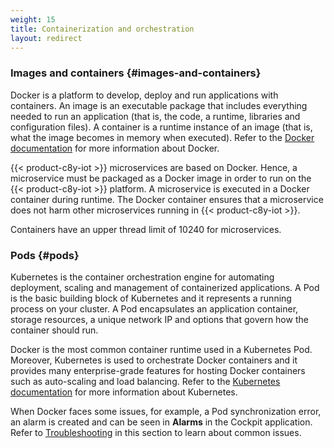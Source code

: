 ```yaml
---
weight: 15
title: Containerization and orchestration
layout: redirect
---
```



### Images and containers {#images-and-containers}

Docker is a platform to develop, deploy and run applications with containers. An image is an executable package that includes everything needed to run an application (that is, the code, a runtime, libraries and configuration files). A container is a runtime instance of an image (that is, what the image becomes in memory when executed). Refer to the [Docker documentation](https://docs.Docker.com/get-started/) for more information about Docker.

{{< product-c8y-iot >}} microservices are based on Docker. Hence, a microservice must be packaged as a Docker image in order to run on the {{< product-c8y-iot >}} platform. A microservice is executed in a Docker container during runtime. The Docker container ensures that a microservice does not harm other microservices running in {{< product-c8y-iot >}}.

Containers have an upper thread limit of 10240 for microservices.

### Pods {#pods}

Kubernetes is the container orchestration engine for automating deployment, scaling and management of containerized applications. A Pod is the basic building block of Kubernetes and it represents a running process on your cluster. A Pod encapsulates an application container, storage resources, a unique network IP and options that govern how the container should run.

Docker is the most common container runtime used in a Kubernetes Pod. Moreover, Kubernetes is used to orchestrate Docker containers and it provides many enterprise-grade features for hosting Docker containers such as auto-scaling and load balancing. Refer to the [Kubernetes documentation](https://kubernetes.io/docs/home/) for more information about Kubernetes.

When Docker faces some issues, for example, a Pod synchronization error, an alarm is created and can be seen in **Alarms** in the Cockpit application. Refer to [Troubleshooting](#ga-troubleshooting) in this section to learn about common issues.
